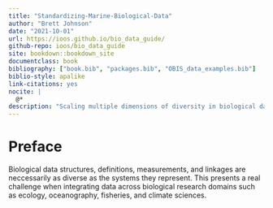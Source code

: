 ```yaml
--- 
title: "Standardizing-Marine-Biological-Data"
author: "Brett Johnson"
date: "2021-10-01"
url: https://ioos.github.io/bio_data_guide/
github-repo: ioos/bio_data_guide
site: bookdown::bookdown_site
documentclass: book
bibliography: ["book.bib", "packages.bib", "OBIS_data_examples.bib"]
biblio-style: apalike
link-citations: yes
nocite: |
  @*
description: "Scaling multiple dimensions of diversity in biological data"
---
```


# Preface

Biological data structures, definitions, measurements, and linkages are neccessarily as diverse as the systems they represent. This presents a real challenge when integrating data across biological research domains such as ecology, oceanography, fisheries, and climate sciences.



